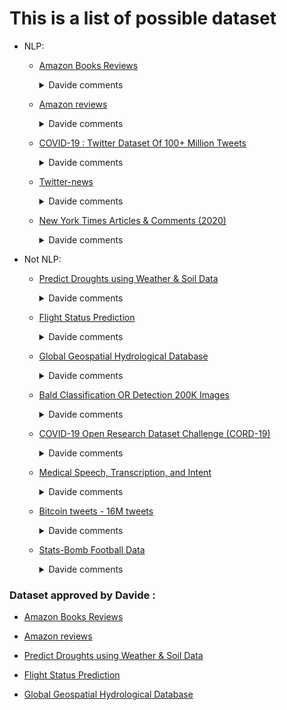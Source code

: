 # This is a list of possible dataset

- NLP:

  - [Amazon Books Reviews](https://www.kaggle.com/datasets/mohamedbakhet/amazon-books-reviews)

      <details>
      <summary markdown="span">Davide comments</summary>

        - There are a lot of informations about the reviews and books,
          so there are a lot of possible hypotesis.

        - Easy to analyse data

        - Approved

    </details>

  - [Amazon reviews](https://www.kaggle.com/datasets/kritanjalijain/amazon-reviews)
    <details>
      <summary markdown="span">Davide comments</summary>

    - Contains only title and description of the review, we can only
      perform sentiment analysis

    - Limited hypotesis

    - It could be too difficult to process

    - But it's a real NLP dataset

    - Approved if we would perform NLP analysis
    </details>

  - [COVID-19 : Twitter Dataset Of 100+ Million Tweets](https://www.kaggle.com/datasets/adarshsng/covid19-twitter-dataset-of-100-million-tweets)
      <details>
        <summary markdown="span">Davide comments</summary>

    - Seems bad, it doesn't contains informations about the user nor about the tweet,
    it contains only statistic and generic informations
    </details>

  - [Twitter-news](https://www.kaggle.com/datasets/deeguy/twitter-news?select=news.json)
    <details>
      <summary markdown="span">Davide comments</summary>

    - seems good, it contains detailed informations about tweets.
    - but complex format and structure
    </details>

  - [New York Times Articles & Comments (2020)](https://www.kaggle.com/datasets/benjaminawd/new-york-times-articles-comments-2020)
    <details>
      <summary markdown="span">Davide comments</summary>

    - Complete
    - Difficult to manage the chain of comments of an artcles, because they could refer to a comment of an article, not directly to an article
    </details>

- Not NLP:

  - [Predict Droughts using Weather & Soil Data](https://www.kaggle.com/datasets/cdminix/us-drought-meteorological-data)
    <details>
      <summary markdown="span">Davide comments</summary>

    - It is a regression problem with a lot of features
    - Approved
    </details>

  - [Flight Status Prediction](https://www.kaggle.com/datasets/robikscube/flight-delay-dataset-20182022)
    <details>
      <summary markdown="span">Davide comments</summary>

    - Complete dataset with a lot of features
    - Approved
    - Good classification task
    </details>

  - [Global Geospatial Hydrological Database](https://www.kaggle.com/datasets/abireltaief/-global-geospatial-hydrological-database)
    <details>
      <summary markdown="span">Davide comments</summary>

    - Good dataset
    - There are a lot of features
    - Need a deeper analysis to make hypotesis
    - Approved
    </details>

  - [Bald Classification OR Detection 200K Images](https://www.kaggle.com/datasets/ashishjangra27/bald-classification-200k-images-celeba)
    <details>
      <summary markdown="span">Davide comments</summary>

    - Interesting, but since we are dealing with images,
    it's quite difficult to make hypotesis and validate them
    </details>

  - [COVID-19 Open Research Dataset Challenge (CORD-19)](https://www.kaggle.com/datasets/allen-institute-for-ai/CORD-19-research-challenge)
      <details>
      <summary markdown="span">Davide comments</summary>

    - Seems too complex and too heavy
    </details>

  - [Medical Speech, Transcription, and Intent](https://www.kaggle.com/datasets/paultimothymooney/medical-speech-transcription-and-intent)
    <details>
      <summary markdown="span">Davide comments</summary>

    - Interesting, but since we are dealing with audio,
    it's quite difficult to make hypotesis and validate them
    </details>

  - [Bitcoin tweets - 16M tweets](https://www.kaggle.com/datasets/alaix14/bitcoin-tweets-20160101-to-20190329)
    <details>
      <summary markdown="span">Davide comments</summary>

    - It is a simple dataset
    - Limited number of hypotesis, due to the limited number of features (only 9)
    </details>

  - [Stats-Bomb Football Data](https://www.kaggle.com/datasets/saurabhshahane/statsbomb-football-data)
    <details>
      <summary markdown="span">Davide comments</summary>

    - Good dataset
    - Complex, it require a deeper analysis
    </details>

### Dataset approved by Davide :

- [Amazon Books Reviews](https://www.kaggle.com/datasets/mohamedbakhet/amazon-books-reviews)

- [Amazon reviews](https://www.kaggle.com/datasets/kritanjalijain/amazon-reviews)

- [Predict Droughts using Weather & Soil Data](https://www.kaggle.com/datasets/cdminix/us-drought-meteorological-data)

- [Flight Status Prediction](https://www.kaggle.com/datasets/robikscube/flight-delay-dataset-20182022)

- [Global Geospatial Hydrological Database](https://www.kaggle.com/datasets/abireltaief/-global-geospatial-hydrological-database)
